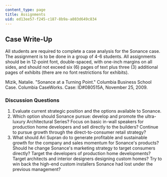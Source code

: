 ```yaml
---
content_type: page
title: Assignments
uid: ed13ee57-f245-c187-8b9a-a803d649c834
---
```


Case Write-Up
-------------

All students are required to complete a case analysis for the Sonance case. The assignment is to be done in a group of 4-6 students. All assignments should be in 12-point font, double-spaced, with one-inch margins on all sides, and should not exceed six (6) pages of text plus three (3) additional pages of exhibits (there are no font restrictions for exhibits).

Mizik, Natalie. "Sonance at a Turning Point." Columbia Business School Case. Columbia CaseWorks. Case: ID#080515A, November 25, 2009.

### Discussion Questions

1.  Evaluate current strategic position and the options available to Sonance.
2.  Which option should Sonance pursue: develop and promote the ultra-luxury Architectural Series? Focus on basic in-wall speakers for production home developers and sell directly to the builders? Continue to pursue growth through the direct-to-consumer retail strategy?
3.  What should Ari Supran do to generate profitable and sustainable growth for the company and sales momentum for Sonance's products? Should he change Sonance's marketing strategy to target consumers directly? Target the developers of production home developments? Target architects and interior designers designing custom homes? Try to win back the high-end custom installers Sonance had lost under the previous management?